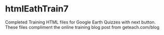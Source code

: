 # htmlEathTrain7
Completed Training HTML files for Google Earth Quizzes with next button. 
These files compliment the online training blog post from geteach.com/blog
